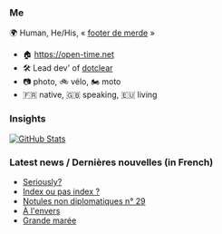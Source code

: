 ### Me

🌍 Human, He/His, « [footer de merde](https://open-time.net/post/2013/07/17/La-veritable-histoire-du-Footer-de-merde-) » 
* 🏠 https://open-time.net 
* 🛠️ Lead dev' of [dotclear](https://git.dotclear.org/dev/dotclear)
* 📷 photo, 🚲 vélo, 🏍️ moto 
* 🇫🇷 native, 🇬🇧 speaking, 🇪🇺 living

### Insights

[![GitHub Stats](https://github-readme-stats-sigma-five.vercel.app/api?username=franck-paul)](https://github.com/franck-paul)

### Latest news / Dernières nouvelles (in French)

<!-- BLOG-POST-LIST:START -->
- [Seriously?](https://open-time.net/post/2024/03/15/Seriously)
- [Index ou pas index ?](https://open-time.net/post/2024/03/14/Index-ou-pas-index)
- [Notules non diplomatiques n° 29](https://open-time.net/post/2024/03/13/Notules-non-diplomatiques-n-29)
- [À l&#39;envers](https://open-time.net/post/2024/03/12/A-l-envers)
- [Grande marée](https://open-time.net/post/2024/03/11/Grande-maree)
<!-- BLOG-POST-LIST:END -->
